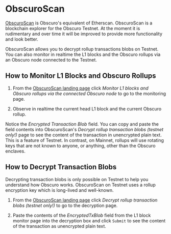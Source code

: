 # ObscuroScan
[ObscuroScan](http://obscuroscan-01.uksouth.azurecontainer.io/) is Obscuro's equivalent of Etherscan. ObscuroScan is a blockchain explorer for the Obscuro Testnet. At the moment it is rudimentary and over time it will be improved to provide more functionality and look better.

ObscuroScan allows you to decrypt rollup transactions blobs on Testnet. You can also monitor in realtime the L1 blocks and the Obscuro rollups via an Obscuro node connected to the Testnet.

## How to Monitor L1 Blocks and Obscuro Rollups
1. From the [ObscuroScan landing page](http://obscuroscan-01.uksouth.azurecontainer.io/) click _Monitor L1 blocks and Obscuro rollups via the connected Obscuro node_ to go to the monitoring page.

1. Observe in realtime the current head L1 block and the current Obscuro rollup.

Notice the _Encrypted Transaction Blob_ field. You can copy and paste the field contents into ObscuroScan's _Decrypt rollup transaction blobs (testnet only!)_ page to see the content of the transaction in unencrypted plain text. This is a feature of Testnet. In contrast, on Mainnet, rollups will use rotating keys that are not known to anyone, or anything, other than the Obscuro enclaves.

## How to Decrypt Transaction Blobs
Decrypting transaction blobs is only possible on Testnet to help you understand how Obscuro works. ObscuroScan on Testnet uses a rollup encryption key which is long-lived and well-known.

1. From the [ObscuroScan landing page](http://obscuroscan-01.uksouth.azurecontainer.io/) click _Decrypt rollup transaction blobs (testnet only!)_ to go to the decryption page.

1. Paste the contents of the _EncryptedTxBlob_ field from the L1 block monitor page into the decryption box and click `Submit` to see the content of the transaction as unencrypted plain text.
